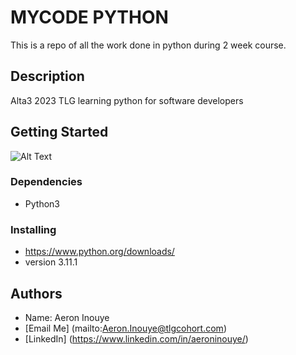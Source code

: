 # MYCODE PYTHON

This is a repo of all the work done in python during 2 week course. 

## Description

Alta3 2023 TLG learning python for software developers

## Getting Started
![Alt Text](https://i.redd.it/5kcgpuribkp81.jpg)

### Dependencies

* Python3

### Installing

* https://www.python.org/downloads/
* version 3.11.1

## Authors
* Name: Aeron Inouye
* [Email Me] (mailto:Aeron.Inouye@tlgcohort.com)
* [LinkedIn] (https://www.linkedin.com/in/aeroninouye/)
